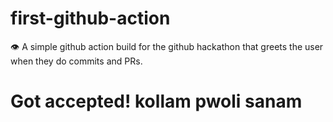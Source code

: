 # first-github-action
:eye: A simple github action build for the github hackathon that greets the user when they do commits and PRs.

# Got accepted! kollam pwoli sanam
<p align="center">
<img href="select.jpg"></p>
